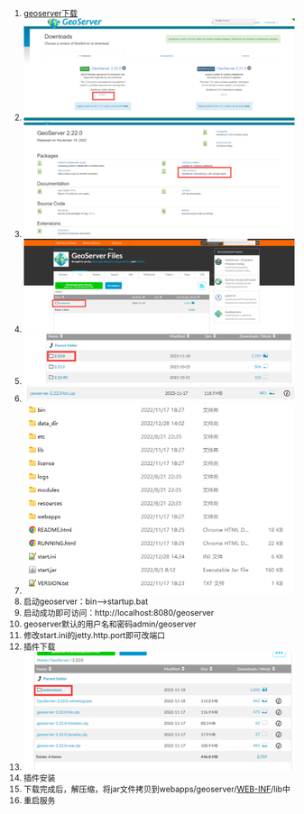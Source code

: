 1. [geoserver下载](https://geoserver.org/download/)
2. ![image-20221228104222479](https://raw.githubusercontent.com/1027978777/mybed/main/img/202212281042527.png)
3. ![image-20221228104247195](https://raw.githubusercontent.com/1027978777/mybed/main/img/202212281042244.png)
4. ![image-20221228104846191](https://raw.githubusercontent.com/1027978777/mybed/main/img/202212281048245.png)
5. ![image-20221228104907380](https://raw.githubusercontent.com/1027978777/mybed/main/img/202212281049413.png)
6. ![image-202212281051456](https://raw.githubusercontent.com/1027978777/mybed/main/img/202212281051456.png)
7. ![image-20221228142538328](https://raw.githubusercontent.com/1027978777/mybed/main/img/202212281425428.png)
8. 启动geoserver：bin-->startup.bat
9. 启动成功即可访问：http://localhost:8080/geoserver
10. geoserver默认的用户名和密码admin/geoserver
11. 修改start.ini的jetty.http.port即可改端口
12. 插件下载
13. ![image-20221228162220995](https://raw.githubusercontent.com/1027978777/mybed/main/img/202212281622037.png)
14. 插件安装
15. 下载完成后，解压缩，将jar文件拷贝到webapps/geoserver/[WEB-INF](https://so.csdn.net/so/search?q=WEB-INF&spm=1001.2101.3001.7020)/lib中
16. 重启服务